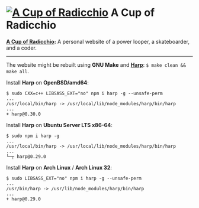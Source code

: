 # [![A Cup of Radicchio](http://rgolubtsov.github.io/favicon.ico)](http://rgolubtsov.github.io) A Cup of Radicchio

**[A Cup of Radicchio](http://rgolubtsov.github.io "A Cup of Radicchio: A personal website of a power looper, a skateboarder, and a coder"):** A personal website of a power looper, a skateboarder, and a coder.

---

The website might be rebuilt using **GNU Make** and **[Harp](http://harpjs.com "Harp, the static web server with built-in preprocessing")**: `$ make clean && make all`.

Install **Harp** on **OpenBSD/amd64**:

```
$ sudo CXX=c++ LIBSASS_EXT="no" npm i harp -g --unsafe-perm
...
/usr/local/bin/harp -> /usr/local/lib/node_modules/harp/bin/harp
...
+ harp@0.30.0
```

Install **Harp** on **Ubuntu Server LTS x86-64**:

```
$ sudo npm i harp -g
...
/usr/local/bin/harp -> /usr/local/lib/node_modules/harp/bin/harp
...
└─┬ harp@0.29.0
```

Install **Harp** on **Arch Linux** / **Arch Linux 32**:

```
$ sudo LIBSASS_EXT="no" npm i harp -g --unsafe-perm
...
/usr/bin/harp -> /usr/lib/node_modules/harp/bin/harp
...
+ harp@0.29.0
```
